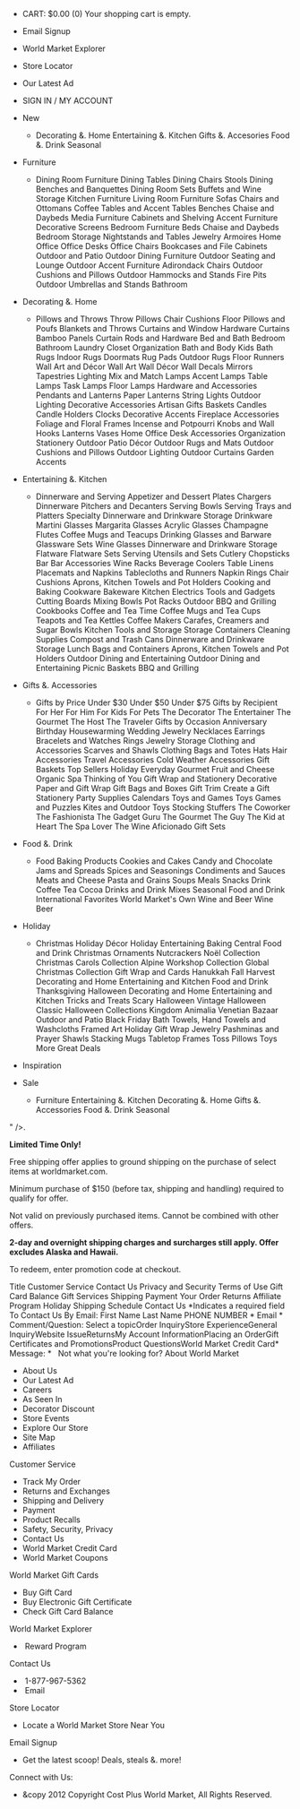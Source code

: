 *   CART: $0.00 (0) Your shopping cart is empty.
*   Email Signup
*   World Market Explorer
*   Store Locator
*   Our Latest Ad
*   SIGN IN / MY ACCOUNT

*   New
    *   Decorating &. Home Entertaining &. Kitchen Gifts &. Accesories Food &. Drink Seasonal
*   Furniture
    *   Dining Room Furniture Dining Tables Dining Chairs Stools Dining Benches and Banquettes Dining Room Sets Buffets and Wine Storage Kitchen Furniture Living Room Furniture Sofas Chairs and Ottomans Coffee Tables and Accent Tables Benches Chaise and Daybeds Media Furniture Cabinets and Shelving Accent Furniture Decorative Screens Bedroom Furniture Beds Chaise and Daybeds Bedroom Storage Nightstands and Tables Jewelry Armoires Home Office Office Desks Office Chairs Bookcases and File Cabinets Outdoor and Patio Outdoor Dining Furniture Outdoor Seating and Lounge Outdoor Accent Furniture Adirondack Chairs Outdoor Cushions and Pillows Outdoor Hammocks and Stands Fire Pits Outdoor Umbrellas and Stands Bathroom
*   Decorating &. Home
    *   Pillows and Throws Throw Pillows Chair Cushions Floor Pillows and Poufs Blankets and Throws Curtains and Window Hardware Curtains Bamboo Panels Curtain Rods and Hardware Bed and Bath Bedroom Bathroom Laundry Closet Organization Bath and Body Kids Bath Rugs Indoor Rugs Doormats Rug Pads Outdoor Rugs Floor Runners Wall Art and Décor Wall Art Wall Décor Wall Decals Mirrors Tapestries Lighting Mix and Match Lamps Accent Lamps Table Lamps Task Lamps Floor Lamps Hardware and Accessories Pendants and Lanterns Paper Lanterns String Lights Outdoor Lighting Decorative Accessories Artisan Gifts Baskets Candles Candle Holders Clocks Decorative Accents Fireplace Accessories Foliage and Floral Frames Incense and Potpourri Knobs and Wall Hooks Lanterns Vases Home Office Desk Accessories Organization Stationery Outdoor Patio Décor Outdoor Rugs and Mats Outdoor Cushions and Pillows Outdoor Lighting Outdoor Curtains Garden Accents
*   Entertaining &. Kitchen
    *   Dinnerware and Serving Appetizer and Dessert Plates Chargers Dinnerware Pitchers and Decanters Serving Bowls Serving Trays and Platters Specialty Dinnerware and Drinkware Storage Drinkware Martini Glasses Margarita Glasses Acrylic Glasses Champagne Flutes Coffee Mugs and Teacups Drinking Glasses and Barware Glassware Sets Wine Glasses Dinnerware and Drinkware Storage Flatware Flatware Sets Serving Utensils and Sets Cutlery Chopsticks Bar Bar Accessories Wine Racks Beverage Coolers Table Linens Placemats and Napkins Tablecloths and Runners Napkin Rings Chair Cushions Aprons, Kitchen Towels and Pot Holders Cooking and Baking Cookware Bakeware Kitchen Electrics Tools and Gadgets Cutting Boards Mixing Bowls Pot Racks Outdoor BBQ and Grilling Cookbooks Coffee and Tea Time Coffee Mugs and Tea Cups Teapots and Tea Kettles Coffee Makers Carafes, Creamers and Sugar Bowls Kitchen Tools and Storage Storage Containers Cleaning Supplies Compost and Trash Cans Dinnerware and Drinkware Storage Lunch Bags and Containers Aprons, Kitchen Towels and Pot Holders Outdoor Dining and Entertaining Outdoor Dining and Entertaining Picnic Baskets BBQ and Grilling
*   Gifts &. Accessories
    *   Gifts by Price Under $30 Under $50 Under $75 Gifts by Recipient For Her For Him For Kids For Pets The Decorator The Entertainer The Gourmet The Host The Traveler Gifts by Occasion Anniversary Birthday Housewarming Wedding Jewelry Necklaces Earrings Bracelets and Watches Rings Jewelry Storage Clothing and Accessories Scarves and Shawls Clothing Bags and Totes Hats Hair Accessories Travel Accessories Cold Weather Accessories Gift Baskets Top Sellers Holiday Everyday Gourmet Fruit and Cheese Organic Spa Thinking of You Gift Wrap and Stationery Decorative Paper and Gift Wrap Gift Bags and Boxes Gift Trim Create a Gift Stationery Party Supplies Calendars Toys and Games Toys Games and Puzzles Kites and Outdoor Toys Stocking Stuffers The Coworker The Fashionista The Gadget Guru The Gourmet The Guy The Kid at Heart The Spa Lover The Wine Aficionado Gift Sets
*   Food &. Drink
    *   Food Baking Products Cookies and Cakes Candy and Chocolate Jams and Spreads Spices and Seasonings Condiments and Sauces Meats and Cheese Pasta and Grains Soups Meals Snacks Drink Coffee Tea Cocoa Drinks and Drink Mixes Seasonal Food and Drink International Favorites World Market's Own Wine and Beer Wine Beer
*   Holiday
    *   Christmas Holiday Décor Holiday Entertaining Baking Central Food and Drink Christmas Ornaments Nutcrackers Noël Collection Christmas Carols Collection Alpine Workshop Collection Global Christmas Collection Gift Wrap and Cards Hanukkah Fall Harvest Decorating and Home Entertaining and Kitchen Food and Drink Thanksgiving Halloween Decorating and Home Entertaining and Kitchen Tricks and Treats Scary Halloween Vintage Halloween Classic Halloween Collections Kingdom Animalia Venetian Bazaar Outdoor and Patio Black Friday Bath Towels, Hand Towels and Washcloths Framed Art Holiday Gift Wrap Jewelry Pashminas and Prayer Shawls Stacking Mugs Tabletop Frames Toss Pillows Toys More Great Deals
*   Inspiration
*   Sale
    *   Furniture Entertaining &. Kitchen Decorating &. Home Gifts &. Accessories Food &. Drink Seasonal

" />.

**Limited Time Only!**

Free shipping offer applies to ground shipping on the purchase of select items at worldmarket.com.

Minimum purchase of $150 (before tax, shipping and handling) required to qualify for offer.

Not valid on previously purchased items. Cannot be combined with other offers.

**2-day and overnight shipping charges and surcharges still apply. Offer excludes Alaska and Hawaii.**

To redeem, enter promotion code at checkout.

Title Customer Service Contact Us Privacy and Security Terms of Use Gift Card Balance Gift Services Shipping Payment Your Order Returns Affiliate Program Holiday Shipping Schedule Contact Us \*Indicates a required field To Contact Us By Email: First Name Last Name PHONE NUMBER \* Email \* Comment/Question: Select a topicOrder InquiryStore ExperienceGeneral InquiryWebsite IssueReturnsMy Account InformationPlacing an OrderGift Certificates and PromotionsProduct QuestionsWorld Market Credit Card\* Message: \*   Not what you're looking for? About World Market

*   About Us
*   Our Latest Ad
*   Careers
*   As Seen In
*   Decorator Discount
*   Store Events
*   Explore Our Store
*   Site Map
*   Affiliates

Customer Service

*   Track My Order
*   Returns and Exchanges
*   Shipping and Delivery
*   Payment
*   Product Recalls
*   Safety, Security, Privacy
*   Contact Us
*   World Market Credit Card
*   World Market Coupons

World Market Gift Cards

*   Buy Gift Card
*   Buy Electronic Gift Certificate
*   Check Gift Card Balance

World Market Explorer

*    Reward Program

Contact Us

*    1-877-967-5362
*    Email

  
Store Locator

*   Locate a World Market Store Near You  
    

Email Signup

*   Get the latest scoop! Deals, steals &. more!

Connect with Us:

*   &copy 2012 Copyright Cost Plus World Market, All Rights Reserved.